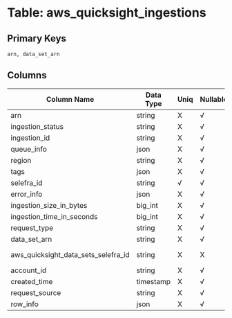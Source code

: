 # Table: aws_quicksight_ingestions

## Primary Keys 

```
arn, data_set_arn
```


## Columns 

|  Column Name   |  Data Type  | Uniq | Nullable | Description | 
|  ----  | ----  | ----  | ----  | ---- | 
| arn | string | X | √ |  | 
| ingestion_status | string | X | √ |  | 
| ingestion_id | string | X | √ |  | 
| queue_info | json | X | √ |  | 
| region | string | X | √ |  | 
| tags | json | X | √ |  | 
| selefra_id | string | √ | √ | primary keys value md5 | 
| error_info | json | X | √ |  | 
| ingestion_size_in_bytes | big_int | X | √ |  | 
| ingestion_time_in_seconds | big_int | X | √ |  | 
| request_type | string | X | √ |  | 
| data_set_arn | string | X | √ |  | 
| aws_quicksight_data_sets_selefra_id | string | X | X | fk to aws_quicksight_data_sets.selefra_id | 
| account_id | string | X | √ |  | 
| created_time | timestamp | X | √ |  | 
| request_source | string | X | √ |  | 
| row_info | json | X | √ |  | 


